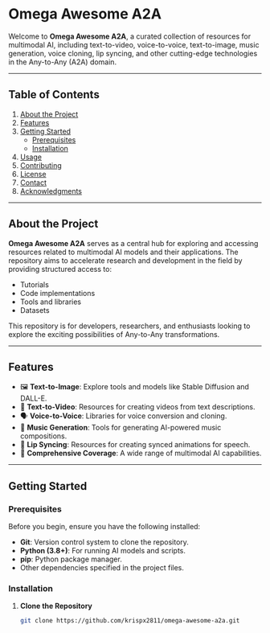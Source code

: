 # Omega Awesome A2A

Welcome to **Omega Awesome A2A**, a curated collection of resources for multimodal AI, including text-to-video, voice-to-voice, text-to-image, music generation, voice cloning, lip syncing, and other cutting-edge technologies in the Any-to-Any (A2A) domain.

---

## Table of Contents

1. [About the Project](#about-the-project)
2. [Features](#features)
3. [Getting Started](#getting-started)
   - [Prerequisites](#prerequisites)
   - [Installation](#installation)
4. [Usage](#usage)
5. [Contributing](#contributing)
6. [License](#license)
7. [Contact](#contact)
8. [Acknowledgments](#acknowledgments)

---

## About the Project

**Omega Awesome A2A** serves as a central hub for exploring and accessing resources related to multimodal AI models and their applications. The repository aims to accelerate research and development in the field by providing structured access to:
- Tutorials
- Code implementations
- Tools and libraries
- Datasets

This repository is for developers, researchers, and enthusiasts looking to explore the exciting possibilities of Any-to-Any transformations.

---

## Features

- 🖼️ **Text-to-Image**: Explore tools and models like Stable Diffusion and DALL-E.
- 🎥 **Text-to-Video**: Resources for creating videos from text descriptions.
- 🗣️ **Voice-to-Voice**: Libraries for voice conversion and cloning.
- 🎵 **Music Generation**: Tools for generating AI-powered music compositions.
- 💄 **Lip Syncing**: Resources for creating synced animations for speech.
- 🚀 **Comprehensive Coverage**: A wide range of multimodal AI capabilities.

---

## Getting Started

### Prerequisites

Before you begin, ensure you have the following installed:
- **Git**: Version control system to clone the repository.
- **Python (3.8+)**: For running AI models and scripts.
- **pip**: Python package manager.
- Other dependencies specified in the project files.

### Installation

1. **Clone the Repository**
   ```bash
   git clone https://github.com/krispx2811/omega-awesome-a2a.git
